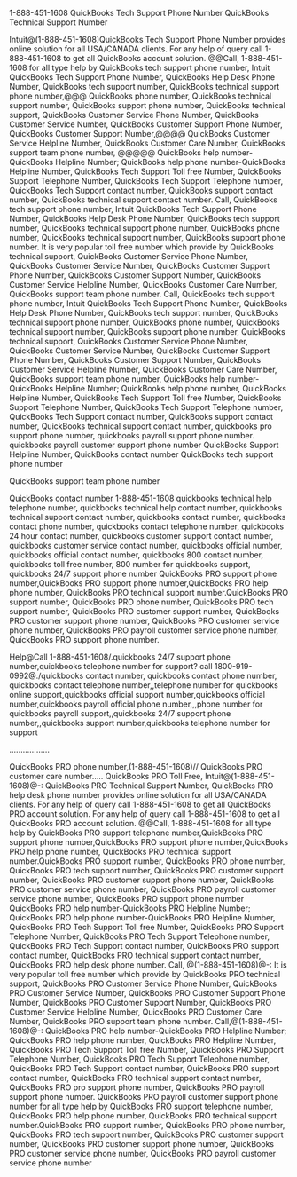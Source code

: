 1-888-451-1608 QuickBooks Tech Support Phone Number QuickBooks Technical
Support Number

Intuit@(1-888-451-1608)QuickBooks Tech Support Phone Number provides
online solution for all USA/CANADA clients. For any help of query call
1-888-451-1608 to get all QuickBooks account solution. @@Call,
1-888-451-1608 for all type help by QuickBooks tech support phone
number, Intuit QuickBooks Tech Support Phone Number, QuickBooks Help
Desk Phone Number, QuickBooks tech support number, QuickBooks technical
support phone number,@@@ QuickBooks phone number, QuickBooks technical
support number, QuickBooks support phone number, QuickBooks technical
support, QuickBooks Customer Service Phone Number, QuickBooks Customer
Service Number, QuickBooks Customer Support Phone Number, QuickBooks
Customer Support Number,@@@@ QuickBooks Customer Service Helpline
Number, QuickBooks Customer Care Number, QuickBooks support team phone
number, @@@@@ QuickBooks help number-QuickBooks Helpline Number;
QuickBooks help phone number-QuickBooks Helpline Number, QuickBooks Tech
Support Toll free Number, QuickBooks Support Telephone Number,
QuickBooks Tech Support Telephone number, QuickBooks Tech Support
contact number, QuickBooks support contact number, QuickBooks technical
support contact number. Call, QuickBooks tech support phone number,
Intuit QuickBooks Tech Support Phone Number, QuickBooks Help Desk Phone
Number, QuickBooks tech support number, QuickBooks technical support
phone number, QuickBooks phone number, QuickBooks technical support
number, QuickBooks support phone number. It is very popular toll free
number which provide by QuickBooks technical support, QuickBooks
Customer Service Phone Number, QuickBooks Customer Service Number,
QuickBooks Customer Support Phone Number, QuickBooks Customer Support
Number, QuickBooks Customer Service Helpline Number, QuickBooks Customer
Care Number, QuickBooks support team phone number. Call, QuickBooks tech
support phone number, Intuit QuickBooks Tech Support Phone Number,
QuickBooks Help Desk Phone Number, QuickBooks tech support number,
QuickBooks technical support phone number, QuickBooks phone number,
QuickBooks technical support number, QuickBooks support phone number,
QuickBooks technical support, QuickBooks Customer Service Phone Number,
QuickBooks Customer Service Number, QuickBooks Customer Support Phone
Number, QuickBooks Customer Support Number, QuickBooks Customer Service
Helpline Number, QuickBooks Customer Care Number, QuickBooks support
team phone number, QuickBooks help number-QuickBooks Helpline Number;
QuickBooks help phone number, QuickBooks Helpline Number, QuickBooks
Tech Support Toll free Number, QuickBooks Support Telephone Number,
QuickBooks Tech Support Telephone number, QuickBooks Tech Support
contact number, QuickBooks support contact number, QuickBooks technical
support contact number, quickbooks pro support phone number, quickbooks
payroll support phone number. quickbooks payroll customer support phone
number QuickBooks Support Helpline Number, QuickBooks contact number
QuickBooks tech support phone number

QuickBooks support team phone number

QuickBooks contact number 1-888-451-1608 quickbooks technical help
telephone number, quickbooks technical help contact number, quickbooks
technical support contact number, quickbooks contact number, quickbooks
contact phone number, quickbooks contact telephone number, quickbooks 24
hour contact number, quickbooks customer support contact number,
quickbooks customer service contact number, quickbooks official number,
quickbooks official contact number, quickbooks 800 contact number,
quickbooks toll free number, 800 number for quickbooks support,
quickbooks 24/7 support phone number QuickBooks PRO support phone
number,QuickBooks PRO support phone number,QuickBooks PRO help phone
number, QuickBooks PRO technical support number.QuickBooks PRO support
number, QuickBooks PRO phone number, QuickBooks PRO tech support number,
QuickBooks PRO customer support number, QuickBooks PRO customer support
phone number, QuickBooks PRO customer service phone number, QuickBooks
PRO payroll customer service phone number, QuickBooks PRO support phone
number.

Help@Call 1-888-451-1608/.quickbooks 24/7 support phone
number,quickbooks telephone number for support? call
1800-919-0992@./quickbooks contact number, quickbooks contact phone
number, quickbooks contact telephone number,,telephone number for
quickbooks online support,quickbooks official support number,quickbooks
official number,quickbooks payroll official phone number,,,phone number
for quickbooks payroll support,,quickbooks 24/7 support phone
number,,quickbooks support number,quickbooks telephone number for
support

..................

QuickBooks PRO phone number,(1-888-451-1608)// QuickBooks PRO customer
care number..... QuickBooks PRO Toll Free, Intuit@(1-888-451-1608)@-:
QuickBooks PRO Technical Support Number, QuickBooks PRO help desk phone
number provides online solution for all USA/CANADA clients. For any help
of query call 1-888-451-1608 to get all QuickBooks PRO account solution.
For any help of query call 1-888-451-1608 to get all QuickBooks PRO
account solution. @@Call, 1-888-451-1608 for all type help by QuickBooks
PRO support telephone number,QuickBooks PRO support phone
number,QuickBooks PRO support phone number,QuickBooks PRO help phone
number, QuickBooks PRO technical support number.QuickBooks PRO support
number, QuickBooks PRO phone number, QuickBooks PRO tech support number,
QuickBooks PRO customer support number, QuickBooks PRO customer support
phone number, QuickBooks PRO customer service phone number, QuickBooks
PRO payroll customer service phone number, QuickBooks PRO support phone
number QuickBooks PRO help number-QuickBooks PRO Helpline Number;
QuickBooks PRO help phone number-QuickBooks PRO Helpline Number,
QuickBooks PRO Tech Support Toll free Number, QuickBooks PRO Support
Telephone Number, QuickBooks PRO Tech Support Telephone number,
QuickBooks PRO Tech Support contact number, QuickBooks PRO support
contact number, QuickBooks PRO technical support contact number,
QuickBooks PRO help desk phone number. Call, @(1-888-451-1608)@-: It is
very popular toll free number which provide by QuickBooks PRO technical
support, QuickBooks PRO Customer Service Phone Number, QuickBooks PRO
Customer Service Number, QuickBooks PRO Customer Support Phone Number,
QuickBooks PRO Customer Support Number, QuickBooks PRO Customer Service
Helpline Number, QuickBooks PRO Customer Care Number, QuickBooks PRO
support team phone number. Call,@(1-888-451-1608)@-: QuickBooks PRO help
number-QuickBooks PRO Helpline Number; QuickBooks PRO help phone number,
QuickBooks PRO Helpline Number, QuickBooks PRO Tech Support Toll free
Number, QuickBooks PRO Support Telephone Number, QuickBooks PRO Tech
Support Telephone number, QuickBooks PRO Tech Support contact number,
QuickBooks PRO support contact number, QuickBooks PRO technical support
contact number, QuickBooks PRO pro support phone number, QuickBooks PRO
payroll support phone number. QuickBooks PRO payroll customer support
phone number for all type help by QuickBooks PRO support telephone
number, QuickBooks PRO help phone number, QuickBooks PRO technical
support number.QuickBooks PRO support number, QuickBooks PRO phone
number, QuickBooks PRO tech support number, QuickBooks PRO customer
support number, QuickBooks PRO customer support phone number, QuickBooks
PRO customer service phone number, QuickBooks PRO payroll customer
service phone number
